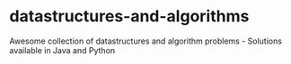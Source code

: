 # datastructures-and-algorithms
Awesome collection of datastructures and algorithm problems - Solutions available in Java and Python
